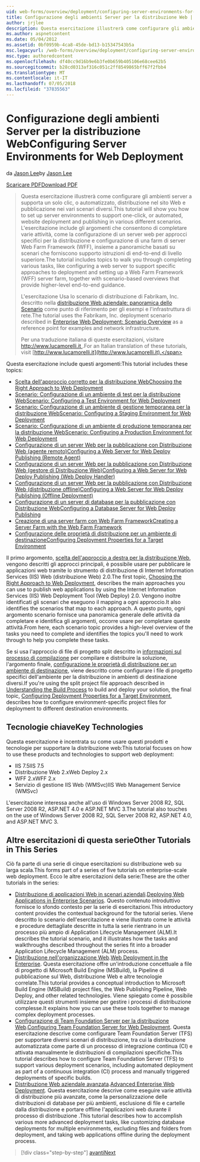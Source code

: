 ```yaml
---
uid: web-forms/overview/deployment/configuring-server-environments-for-web-deployment/configuring-server-environments-for-web-deployment
title: Configurazione degli ambienti Server per la distribuzione Web | Microsoft Docs
author: jrjlee
description: Questa esercitazione illustrerà come configurare gli ambienti server supporta un solo clic, o automatizzato, distribuzione nel sito Web e pubblicazione dei vari dello scenario diverse...
ms.author: aspnetcontent
ms.date: 05/04/2012
ms.assetid: 0bf0959b-4ca8-45de-bd13-b15347543b5a
msc.legacyurl: /web-forms/overview/deployment/configuring-server-environments-for-web-deployment/configuring-server-environments-for-web-deployment
msc.type: authoredcontent
ms.openlocfilehash: df40cc9d16b9e6b3fe0b659b405106e68cee62b5
ms.sourcegitcommit: b28cd0313af316c051c2ff8549865bff67f2fbb4
ms.translationtype: MT
ms.contentlocale: it-IT
ms.lasthandoff: 07/05/2018
ms.locfileid: "37835563"
---
```

<a name="configuring-server-environments-for-web-deployment"></a><span data-ttu-id="011ea-103">Configurazione degli ambienti Server per la distribuzione Web</span><span class="sxs-lookup"><span data-stu-id="011ea-103">Configuring Server Environments for Web Deployment</span></span>
====================
<span data-ttu-id="011ea-104">da [Jason Lee](https://github.com/jrjlee)</span><span class="sxs-lookup"><span data-stu-id="011ea-104">by [Jason Lee](https://github.com/jrjlee)</span></span>

[<span data-ttu-id="011ea-105">Scaricare PDF</span><span class="sxs-lookup"><span data-stu-id="011ea-105">Download PDF</span></span>](https://msdnshared.blob.core.windows.net/media/MSDNBlogsFS/prod.evol.blogs.msdn.com/CommunityServer.Blogs.Components.WeblogFiles/00/00/00/63/56/8130.DeployingWebAppsInEnterpriseScenarios.pdf)

> <span data-ttu-id="011ea-106">Questa esercitazione illustrerà come configurare gli ambienti server a supporta un solo clic, o automatizzato, distribuzione nel sito Web e pubblicazione nei vari scenari diversi.</span><span class="sxs-lookup"><span data-stu-id="011ea-106">This tutorial will show you how to set up server environments to support one-click, or automated, website deployment and publishing in various different scenarios.</span></span> <span data-ttu-id="011ea-107">L'esercitazione include gli argomenti che consentono di completare varie attività, come la configurazione di un server web per approcci specifici per la distribuzione e configurazione di una farm di server Web Farm Framework (WFF), insieme a panoramiche basati su scenari che forniscono supporto istruzioni di end-to-end di livello superiore.</span><span class="sxs-lookup"><span data-stu-id="011ea-107">The tutorial includes topics to walk you through completing various tasks, like configuring a web server to support specific approaches to deployment and setting up a Web Farm Framework (WFF) server farm, together with scenario-based overviews that provide higher-level end-to-end guidance.</span></span>
> 
> <span data-ttu-id="011ea-108">L'esercitazione Usa lo scenario di distribuzione di Fabrikam, Inc. descritto nella [distribuzione Web aziendale: panoramica dello Scenario](../deploying-web-applications-in-enterprise-scenarios/enterprise-web-deployment-scenario-overview.md) come punto di riferimento per gli esempi e l'infrastruttura di rete.</span><span class="sxs-lookup"><span data-stu-id="011ea-108">The tutorial uses the Fabrikam, Inc. deployment scenario described in [Enterprise Web Deployment: Scenario Overview](../deploying-web-applications-in-enterprise-scenarios/enterprise-web-deployment-scenario-overview.md) as a reference point for examples and network infrastructure.</span></span>
> 
> <span data-ttu-id="011ea-109">Per una traduzione italiana di queste esercitazioni, visitare [ http://www.lucamorelli.it ](http://www.lucamorelli.it).</span><span class="sxs-lookup"><span data-stu-id="011ea-109">For an Italian translation of these tutorials, visit [http://www.lucamorelli.it](http://www.lucamorelli.it).</span></span>


<span data-ttu-id="011ea-110">Questa esercitazione include questi argomenti:</span><span class="sxs-lookup"><span data-stu-id="011ea-110">This tutorial includes these topics:</span></span>

- [<span data-ttu-id="011ea-111">Scelta dell'approccio corretto per la distribuzione Web</span><span class="sxs-lookup"><span data-stu-id="011ea-111">Choosing the Right Approach to Web Deployment</span></span>](choosing-the-right-approach-to-web-deployment.md)
- [<span data-ttu-id="011ea-112">Scenario: Configurazione di un ambiente di test per la distribuzione Web</span><span class="sxs-lookup"><span data-stu-id="011ea-112">Scenario: Configuring a Test Environment for Web Deployment</span></span>](scenario-configuring-a-test-environment-for-web-deployment.md)
- [<span data-ttu-id="011ea-113">Scenario: Configurazione di un ambiente di gestione temporanea per la distribuzione Web</span><span class="sxs-lookup"><span data-stu-id="011ea-113">Scenario: Configuring a Staging Environment for Web Deployment</span></span>](scenario-configuring-a-staging-environment-for-web-deployment.md)
- [<span data-ttu-id="011ea-114">Scenario: Configurazione di un ambiente di produzione temporanea per la distribuzione Web</span><span class="sxs-lookup"><span data-stu-id="011ea-114">Scenario: Configuring a Production Environment for Web Deployment</span></span>](scenario-configuring-a-production-environment-for-web-deployment.md)
- [<span data-ttu-id="011ea-115">Configurazione di un server Web per la pubblicazione con Distribuzione Web (agente remoto)</span><span class="sxs-lookup"><span data-stu-id="011ea-115">Configuring a Web Server for Web Deploy Publishing (Remote Agent)</span></span>](configuring-a-web-server-for-web-deploy-publishing-remote-agent.md)
- [<span data-ttu-id="011ea-116">Configurazione di un server Web per la pubblicazione con Distribuzione Web (gestore di Distribuzione Web)</span><span class="sxs-lookup"><span data-stu-id="011ea-116">Configuring a Web Server for Web Deploy Publishing (Web Deploy Handler)</span></span>](configuring-a-web-server-for-web-deploy-publishing-web-deploy-handler.md)
- [<span data-ttu-id="011ea-117">Configurazione di un server Web per la pubblicazione con Distribuzione Web (distribuzione offline)</span><span class="sxs-lookup"><span data-stu-id="011ea-117">Configuring a Web Server for Web Deploy Publishing (Offline Deployment)</span></span>](configuring-a-web-server-for-web-deploy-publishing-offline-deployment.md)
- [<span data-ttu-id="011ea-118">Configurazione di un server di database per la pubblicazione con Distribuzione Web</span><span class="sxs-lookup"><span data-stu-id="011ea-118">Configuring a Database Server for Web Deploy Publishing</span></span>](configuring-a-database-server-for-web-deploy-publishing.md)
- [<span data-ttu-id="011ea-119">Creazione di una server farm con Web Farm Framework</span><span class="sxs-lookup"><span data-stu-id="011ea-119">Creating a Server Farm with the Web Farm Framework</span></span>](creating-a-server-farm-with-the-web-farm-framework.md)
- [<span data-ttu-id="011ea-120">Configurazione delle proprietà di distribuzione per un ambiente di destinazione</span><span class="sxs-lookup"><span data-stu-id="011ea-120">Configuring Deployment Properties for a Target Environment</span></span>](configuring-deployment-properties-for-a-target-environment.md)

<span data-ttu-id="011ea-121">Il primo argomento, [scelta dell'approccio a destra per la distribuzione Web](choosing-the-right-approach-to-web-deployment.md), vengono descritti gli approcci principali, è possibile usare per pubblicare le applicazioni web tramite lo strumento di distribuzione di Internet Information Services (IIS) Web (distribuzione Web) 2.0.</span><span class="sxs-lookup"><span data-stu-id="011ea-121">The first topic, [Choosing the Right Approach to Web Deployment](choosing-the-right-approach-to-web-deployment.md), describes the main approaches you can use to publish web applications by using the Internet Information Services (IIS) Web Deployment Tool (Web Deploy) 2.0.</span></span> <span data-ttu-id="011ea-122">Vengono inoltre identificati gli scenari che eseguono il mapping a ogni approccio.</span><span class="sxs-lookup"><span data-stu-id="011ea-122">It also identifies the scenarios that map to each approach.</span></span> <span data-ttu-id="011ea-123">A questo punto, ogni argomento scenario fornisce una panoramica generale delle attività da completare e identifica gli argomenti, occorre usare per completare queste attività.</span><span class="sxs-lookup"><span data-stu-id="011ea-123">From here, each scenario topic provides a high-level overview of the tasks you need to complete and identifies the topics you'll need to work through to help you complete these tasks.</span></span>

<span data-ttu-id="011ea-124">Se si usa l'approccio di file di progetto split descritto in [informazioni sul processo di compilazione](../web-deployment-in-the-enterprise/understanding-the-build-process.md) per compilare e distribuire la soluzione, l'argomento finale, [configurazione le proprietà di distribuzione per un ambiente di destinazione](configuring-deployment-properties-for-a-target-environment.md), viene descritto come configurare i file di progetto specifici dell'ambiente per la distribuzione in ambienti di destinazione diversi.</span><span class="sxs-lookup"><span data-stu-id="011ea-124">If you're using the split project file approach described in [Understanding the Build Process](../web-deployment-in-the-enterprise/understanding-the-build-process.md) to build and deploy your solution, the final topic, [Configuring Deployment Properties for a Target Environment](configuring-deployment-properties-for-a-target-environment.md), describes how to configure environment-specific project files for deployment to different destination environments.</span></span>

## <a name="key-technologies"></a><span data-ttu-id="011ea-125">Tecnologie chiave</span><span class="sxs-lookup"><span data-stu-id="011ea-125">Key Technologies</span></span>

<span data-ttu-id="011ea-126">Questa esercitazione è incentrata su come usare questi prodotti e tecnologie per supportare la distribuzione web:</span><span class="sxs-lookup"><span data-stu-id="011ea-126">This tutorial focuses on how to use these products and technologies to support web deployment:</span></span>

- <span data-ttu-id="011ea-127">IIS 7.5</span><span class="sxs-lookup"><span data-stu-id="011ea-127">IIS 7.5</span></span>
- <span data-ttu-id="011ea-128">Distribuzione Web 2.x</span><span class="sxs-lookup"><span data-stu-id="011ea-128">Web Deploy 2.x</span></span>
- <span data-ttu-id="011ea-129">WFF 2.x</span><span class="sxs-lookup"><span data-stu-id="011ea-129">WFF 2.x</span></span>
- <span data-ttu-id="011ea-130">Servizio di gestione IIS Web (WMSvc)</span><span class="sxs-lookup"><span data-stu-id="011ea-130">IIS Web Management Service (WMSvc)</span></span>

<span data-ttu-id="011ea-131">L'esercitazione interessa anche all'uso di Windows Server 2008 R2, SQL Server 2008 R2, ASP.NET 4.0 e ASP.NET MVC 3.</span><span class="sxs-lookup"><span data-stu-id="011ea-131">The tutorial also touches on the use of Windows Server 2008 R2, SQL Server 2008 R2, ASP.NET 4.0, and ASP.NET MVC 3.</span></span>

## <a name="other-tutorials-in-this-series"></a><span data-ttu-id="011ea-132">Altre esercitazioni di questa serie</span><span class="sxs-lookup"><span data-stu-id="011ea-132">Other Tutorials in This Series</span></span>

<span data-ttu-id="011ea-133">Ciò fa parte di una serie di cinque esercitazioni su distribuzione web su larga scala.</span><span class="sxs-lookup"><span data-stu-id="011ea-133">This forms part of a series of five tutorials on enterprise-scale web deployment.</span></span> <span data-ttu-id="011ea-134">Ecco le altre esercitazioni della serie:</span><span class="sxs-lookup"><span data-stu-id="011ea-134">These are the other tutorials in the series:</span></span>

- <span data-ttu-id="011ea-135">[Distribuzione di applicazioni Web in scenari aziendali](../deploying-web-applications-in-enterprise-scenarios/deploying-web-applications-in-enterprise-scenarios.md).</span><span class="sxs-lookup"><span data-stu-id="011ea-135">[Deploying Web Applications in Enterprise Scenarios](../deploying-web-applications-in-enterprise-scenarios/deploying-web-applications-in-enterprise-scenarios.md).</span></span> <span data-ttu-id="011ea-136">Questo contenuto introduttivo fornisce lo sfondo contesto per la serie di esercitazioni.</span><span class="sxs-lookup"><span data-stu-id="011ea-136">This introductory content provides the contextual background for the tutorial series.</span></span> <span data-ttu-id="011ea-137">Viene descritto lo scenario dell'esercitazione e viene illustrato come le attività e procedure dettagliate descritte in tutta la serie rientrano in un processo più ampio di Application Lifecycle Management (ALM).</span><span class="sxs-lookup"><span data-stu-id="011ea-137">It describes the tutorial scenario, and it illustrates how the tasks and walkthroughs described throughout the series fit into a broader Application Lifecycle Management (ALM) process.</span></span>
- <span data-ttu-id="011ea-138">[Distribuzione nell'organizzazione Web](../web-deployment-in-the-enterprise/web-deployment-in-the-enterprise.md).</span><span class="sxs-lookup"><span data-stu-id="011ea-138">[Web Deployment in the Enterprise](../web-deployment-in-the-enterprise/web-deployment-in-the-enterprise.md).</span></span> <span data-ttu-id="011ea-139">Questa esercitazione offre un'introduzione concettuale a file di progetto di Microsoft Build Engine (MSBuild), la Pipeline di pubblicazione sul Web, distribuzione Web e altre tecnologie correlate.</span><span class="sxs-lookup"><span data-stu-id="011ea-139">This tutorial provides a conceptual introduction to Microsoft Build Engine (MSBuild) project files, the Web Publishing Pipeline, Web Deploy, and other related technologies.</span></span> <span data-ttu-id="011ea-140">Viene spiegato come è possibile utilizzare questi strumenti insieme per gestire i processi di distribuzione complesse.</span><span class="sxs-lookup"><span data-stu-id="011ea-140">It explains how you can use these tools together to manage complex deployment processes.</span></span>
- <span data-ttu-id="011ea-141">[Configurazione di Team Foundation Server per la distribuzione Web](../configuring-team-foundation-server-for-web-deployment/configuring-team-foundation-server-for-web-deployment.md).</span><span class="sxs-lookup"><span data-stu-id="011ea-141">[Configuring Team Foundation Server for Web Deployment](../configuring-team-foundation-server-for-web-deployment/configuring-team-foundation-server-for-web-deployment.md).</span></span> <span data-ttu-id="011ea-142">Questa esercitazione descrive come configurare Team Foundation Server (TFS) per supportare diversi scenari di distribuzione, tra cui la distribuzione automatizzata come parte di un processo di integrazione continua (CI) e attivata manualmente le distribuzioni di compilazioni specifiche.</span><span class="sxs-lookup"><span data-stu-id="011ea-142">This tutorial describes how to configure Team Foundation Server (TFS) to support various deployment scenarios, including automated deployment as part of a continuous integration (CI) process and manually triggered deployments of specific builds.</span></span>
- <span data-ttu-id="011ea-143">[Distribuzione Web aziendale avanzata](../advanced-enterprise-web-deployment/advanced-enterprise-web-deployment.md).</span><span class="sxs-lookup"><span data-stu-id="011ea-143">[Advanced Enterprise Web Deployment](../advanced-enterprise-web-deployment/advanced-enterprise-web-deployment.md).</span></span> <span data-ttu-id="011ea-144">Questa esercitazione descrive come eseguire varie attività di distribuzione più avanzate, come la personalizzazione delle distribuzioni di database per più ambienti, esclusione di file e cartelle dalla distribuzione e portare offline l'applicazioni web durante il processo di distribuzione .</span><span class="sxs-lookup"><span data-stu-id="011ea-144">This tutorial describes how to accomplish various more advanced deployment tasks, like customizing database deployments for multiple environments, excluding files and folders from deployment, and taking web applications offline during the deployment process.</span></span>

> [!div class="step-by-step"]
> [<span data-ttu-id="011ea-145">avanti</span><span class="sxs-lookup"><span data-stu-id="011ea-145">Next</span></span>](choosing-the-right-approach-to-web-deployment.md)
